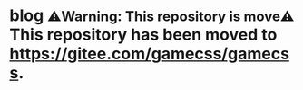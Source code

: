 # blog  <font size=5>⚠️Warning: This repository is move⚠️</font>  This repository has been moved to https://gitee.com/gamecss/gamecss.
